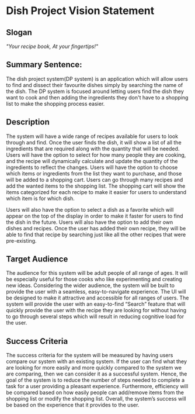 # Dish Project Vision Statement 

## Slogan

*"Your recipe book, At your fingertips!"*

## Summary Sentence: 

The dish project system(DP system) is an application which will allow users to find and dissect their favourite dishes simply by searching the name of the dish. The DP system is focused around letting users find the dish they want to cook and then adding the ingredients they don't have to a shopping list to make the shopping process easier. 

## Description

The system will have a wide range of recipes available for users to look through and find. Once the user finds the dish, it will show a list of all the ingredients that are required along with the quantity that will be needed. Users will have the option to select for how many people they are cooking, and the recipe will dynamically calculate and update the quantity of the ingredients to reflect the changes.  Users will have the option to choose which items or ingredients from the list they want to purchase, and those will be added to a shopping cart. Users can go through many recipes and add the wanted items to the shopping list. The shopping cart will show the items categorized for each recipe to make it easier for users to understand which item is for which dish. 

Users will also have the option to select a dish as a favorite which will appear on the top of the display in order to make it faster for users to find the dish in the future. Users will also have the option to add their own dishes and recipes. Once the user has added their own recipe, they will be able to find that recipe by searching just like all the other recipes that were pre-existing. 

## Target Audience

The audience for this system will be adult people of all range of ages. It will be especially useful for those cooks who like experimenting and creating new ideas. Considering the wider audience, the system will be built to provide the user with a seamless, easy-to-navigate experience. The UI will be designed to make it attractive and accessible for all ranges of users. The system will provide the user with an easy-to-find “Search” feature that will quickly provide the user with the recipe they are looking for without having to go through several steps which will result in reducing cognitive load for the user. 

## Success Criteria

The success criteria for the system will be measured by having users compare our system with an existing system. If the user can find what they are looking for more easily and more quickly compared to the system we are comparing, then we can consider it as a successful system. Hence, the goal of the system is to reduce the number of steps needed to complete a task for a user providing a pleasant experience. Furthermore, efficiency will be compared based on how easily people can add/remove items from the shopping list or modify the shopping list. Overall, the system’s success will be based on the experience that it provides to the user. 


